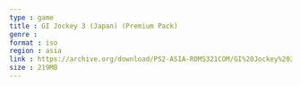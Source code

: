 ```yaml
---
type : game
title : GI Jockey 3 (Japan) (Premium Pack)
genre : 
format : iso
region : asia
link : https://archive.org/download/PS2-ASIA-ROMS321COM/GI%20Jockey%203%20%28Japan%29%20%28Premium%20Pack%29.7z
size : 219MB
---
```

